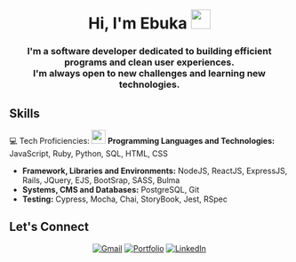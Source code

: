 <h1 align="center">Hi, I'm Ebuka <img src="https://media.giphy.com/media/hvRJCLFzcasrR4ia7z/giphy.gif" width="35"></h1>
<h3 align="center">I'm a software developer dedicated to building efficient programs and clean user experiences. <br/> I'm always open to new challenges and learning new technologies.</h3>

## Skills
💻 Tech Proficiencies:
<picture>
	<img src="https://user-images.githubusercontent.com/23465711/212396468-c771d80a-1f7e-4b7a-9530-5bd0a58ec5e4.png" width="25" height="25">
</picture>
 **Programming Languages and Technologies:** JavaScript, Ruby, Python, SQL,  HTML, CSS
 - **Framework, Libraries and Environments:** NodeJS, ReactJS, ExpressJS, Rails, JQuery, EJS, BootSrap, SASS, Bulma
 - **Systems, CMS and Databases:** PostgreSQL, Git
 - **Testing:** Cypress, Mocha, Chai, StoryBook, Jest, RSpec

## Let's Connect
<p align="center">
	<a href="mailto:camoneme@gmail.com"><img src="https://img.icons8.com/bubbles/50/000000/gmail.png" title='Gmail' alt="Gmail"/></a>
	<a href="https://ebukamoneme.com" target="_blank"><img src="https://img.icons8.com/bubbles/50/null/home.png" title='Portfolio' alt="Portfolio"/></a>
	<a href="https://www.linkedin.com/in/ebukamoneme/" target="_blank"><img src="https://img.icons8.com/bubbles/50/000000/linkedin.png" title='LinkedIn' alt="LinkedIn"/></a>
</p>

<!-- - 🔗 Let's connect: <a href="https://www.linkedin.com/in/ebukamoneme/" target="blank"><img align="center" src="https://img.icons8.com/fluency/48/000000/linkedin.png" alt="https://www.linkedin.com/in/ebukamoneme/" height="40" width="40" /></a> -->
<!--
**EbukaMoneme/EbukaMoneme** is a ✨ _special_ ✨ repository because its `README.md` (this file) appears on your GitHub profile.

Here are some ideas to get you started:

- 🔭 I’m currently working on ...
- 🌱 I’m currently learning ...
- 👯 I’m looking to collaborate on ...
- 🤔 I’m looking for help with ...
- 💬 Ask me about ...
- 📫 How to reach me: ...
- 😄 Pronouns: ...
- ⚡ Fun fact: ...
-->
